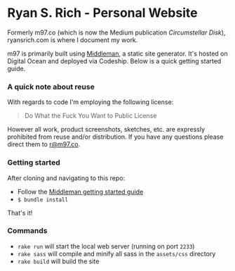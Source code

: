 # Ryan S. Rich - Personal Website

Formerly m97.co (which is now the Medium publication _Circumstellar Disk_), ryansrich.com is where I document my work.

m97 is primarily built using [Middleman](//middlemanapp.com), a static site generator. It's hosted on Digital Ocean and deployed via Codeship. Below is a quick getting started guide.

### A quick note about reuse

With regards to code I'm employing the following license:

> Do What the Fuck You Want to Public License

However all work, product screenshots, sketches, etc. are expressly prohibited from reuse and/or distribution. If you have any questions please direct them to [r@m97.co](mailto:r@m97.co).

### Getting started
After cloning and navigating to this repo:

- Follow the [Middleman getting started guide](//middlemanapp.com/basics/install/)
- `$ bundle install`

That's it!

### Commands

- `rake run` will start the local web server (running on port `2233`)
- `rake sass` will compile and minify all sass in the `assets/css` directory
- `rake build` will build the site